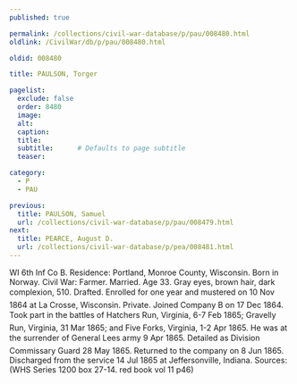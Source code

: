 ```yaml
---
published: true

permalink: /collections/civil-war-database/p/pau/008480.html
oldlink: /CivilWar/db/p/pau/008480.html

oldid: 008480

title: PAULSON, Torger

pagelist:
  exclude: false
  order: 8480
  image: 
  alt:
  caption:
  title:
  subtitle:      # Defaults to page subtitle
  teaser:

category: 
  - P 
  - PAU

previous:
  title: PAULSON, Samuel
  url: /collections/civil-war-database/p/pau/008479.html  
next:
  title: PEARCE, August D.
  url: /collections/civil-war-database/p/pea/008481.html   
---
```

WI 6th Inf Co B. Residence: Portland, Monroe County, Wisconsin. Born in Norway. Civil War: Farmer. Married. Age 33. Gray eyes, brown hair, dark complexion, 5&#146;10&#148;. Drafted. Enrolled for one year and mustered on 10 Nov 1864 at La Crosse, Wisconsin. Private. Joined Company B on 17 Dec 1864. Took part in the battles of Hatcher&#146;s Run, Virginia, 6-7 Feb 1865; Gravelly Run, Virginia, 31 Mar 1865; and Five Forks, Virginia, 1-2 Apr 1865. He was at the surrender of General Lee&#146;s army 9 Apr 1865. Detailed as Division Commissary Guard 28 May 1865. Returned to the company on 8 Jun 1865. Discharged from the service 14 Jul 1865 at Jeffersonville, Indiana. Sources: (WHS Series 1200 box 27-14. red book vol 11 p46)